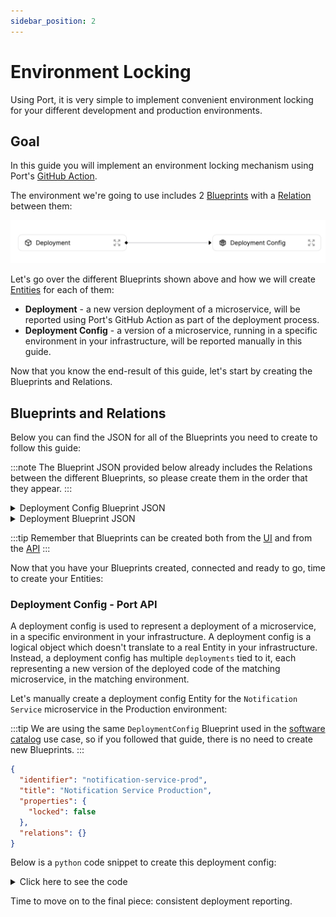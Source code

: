 ```yaml
---
sidebar_position: 2
---
```


# Environment Locking

Using Port, it is very simple to implement convenient environment locking for your different development and production environments.

## Goal

In this guide you will implement an environment locking mechanism using Port's [GitHub Action](../../integrations/github/github-action.md).

The environment we're going to use includes 2 [Blueprints](../../platform-overview/port-components/blueprint.md) with a [Relation](../../platform-overview/port-components/relation.md) between them:

![Environment locking layout](../../../static/img/tutorial/complete-use-cases/environment-locking/environment-locking-layout.png)

Let's go over the different Blueprints shown above and how we will create [Entities](../../platform-overview/port-components/entity.md) for each of them:

- **Deployment** - a new version deployment of a microservice, will be reported using Port's GitHub Action as part of the deployment process.
- **Deployment Config** - a version of a microservice, running in a specific environment in your infrastructure, will be reported manually in this guide.

Now that you know the end-result of this guide, let's start by creating the Blueprints and Relations.

## Blueprints and Relations

Below you can find the JSON for all of the Blueprints you need to create to follow this guide:

:::note
The Blueprint JSON provided below already includes the Relations between the different Blueprints, so please create them in the order that they appear.
:::

<details>
<summary>Deployment Config Blueprint JSON</summary>

```json showLineNumbers
{
  "identifier": "DeploymentConfig",
  "title": "Deployment Config",
  "icon": "Service",
  "schema": {
    "properties": {
      "locked": {
        "type": "boolean",
        "title": "Locked",
        "default": false,
        "description": "Are deployments currently allowed for this configuration",
        "icon": "Lock"
      }
    },
    "required": []
  },
  "mirrorProperties": {},
  "formulaProperties": {},
  "relations": {}
}
```

</details>

<details>
<summary>Deployment Blueprint JSON</summary>

```json showLineNumbers
{
  "identifier": "Deployment",
  "title": "Deployment",
  "icon": "Deployment",
  "schema": {
    "properties": {
      "jobUrl": {
        "type": "string",
        "format": "url",
        "title": "Job URL"
      },
      "commitSha": {
        "type": "string",
        "title": "Commit SHA"
      }
    },
    "required": []
  },
  "mirrorProperties": {},
  "formulaProperties": {},
  "relations": {
    "instanceOf": {
      "title": "Deployment Config",
      "target": "DeploymentConfig",
      "required": false,
      "many": false
    }
  }
}
```

</details>

:::tip
Remember that Blueprints can be created both from the [UI](../blueprint-basics.md#from-the-ui) and from the [API](../blueprint-basics.md#from-the-api)
:::

Now that you have your Blueprints created, connected and ready to go, time to create your Entities:

### Deployment Config - Port API

A deployment config is used to represent a deployment of a microservice, in a specific environment in your infrastructure. A deployment config is a logical object which doesn't translate to a real Entity in your infrastructure. Instead, a deployment config has multiple `deployments` tied to it, each representing a new version of the deployed code of the matching microservice, in the matching environment.

Let's manually create a deployment config Entity for the `Notification Service` microservice in the Production environment:

:::tip
We are using the same `DeploymentConfig` Blueprint used in the [software catalog](./software-catalog.md) use case, so if you followed that guide, there is no need to create new Blueprints.
:::

```json showLineNumbers
{
  "identifier": "notification-service-prod",
  "title": "Notification Service Production",
  "properties": {
    "locked": false
  },
  "relations": {}
}
```

Below is a `python` code snippet to create this deployment config:

<details>
<summary>Click here to see the code</summary>

```python showLineNumbers
import requests

CLIENT_ID = 'YOUR_CLIENT_ID'
CLIENT_SECRET = 'YOUR_CLIENT_SECRET'

API_URL = 'https://api.getport.io/v1'

target_blueprint = 'DeploymentConfig'

credentials = {'clientId': CLIENT_ID, 'clientSecret': CLIENT_SECRET}

token_response = requests.post(f'{API_URL}/auth/access_token', json=credentials)

access_token = token_response.json()['accessToken']

headers = {
    'Authorization': f'Bearer {access_token}'
}

entity = {
    "identifier": "notification-service-prod",
    "title": "Notification Service Production",
    "properties": {
        "locked": False
    },
    "relations": {}
}


response = requests.post(f'{API_URL}/blueprints/{target_blueprint}/entities', json=entity, headers=headers)

print(response.json())
```

</details>

Time to move on to the final piece: consistent deployment reporting.
